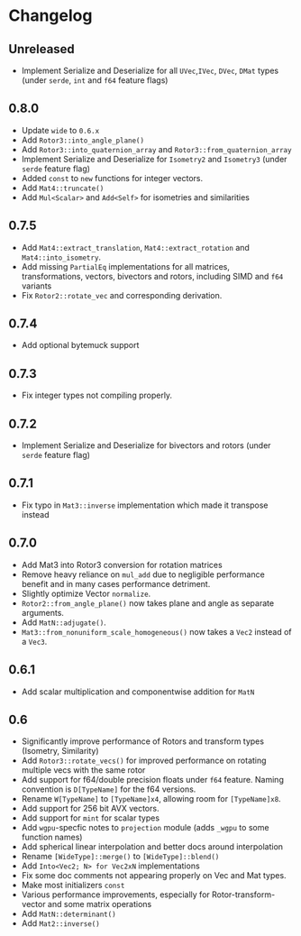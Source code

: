 # Changelog

<!-- next-header -->

## Unreleased

- Implement Serialize and Deserialize for all `UVec`,`IVec`, `DVec`, `DMat` types
  (under `serde`, `int` and `f64` feature flags)

## 0.8.0

- Update `wide` to `0.6.x`
- Add `Rotor3::into_angle_plane()`
- Add `Rotor3::into_quaternion_array` and `Rotor3::from_quaternion_array`
- Implement Serialize and Deserialize for `Isometry2` and `Isometry3` (under `serde` feature flag)
- Added `const` to `new` functions for integer vectors.
- Add `Mat4::truncate()`
- Add `Mul<Scalar>` and `Add<Self>` for isometries and similarities

## 0.7.5

- Add `Mat4::extract_translation`, `Mat4::extract_rotation` and `Mat4::into_isometry`.
- Add missing `PartialEq` implementations for all matrices, transformations, vectors, bivectors and rotors, including
  SIMD and `f64` variants
- Fix `Rotor2::rotate_vec` and corresponding derivation.

## 0.7.4

- Add optional bytemuck support

## 0.7.3

- Fix integer types not compiling properly.

## 0.7.2

- Implement Serialize and Deserialize for bivectors and rotors (under `serde` feature flag)

## 0.7.1

- Fix typo in `Mat3::inverse` implementation which made it transpose instead

## 0.7.0

- Add Mat3 into Rotor3 conversion for rotation matrices
- Remove heavy reliance on `mul_add` due to negligible performance benefit and in many cases performance detriment.
- Slightly optimize Vector `normalize`.
- `Rotor2::from_angle_plane()` now takes plane and angle as separate arguments.
- Add `MatN::adjugate()`.
- `Mat3::from_nonuniform_scale_homogeneous()` now takes a `Vec2` instead of a `Vec3`.

## 0.6.1

- Add scalar multiplication and componentwise addition for `MatN`

## 0.6

- Significantly improve performance of Rotors and transform types (Isometry, Similarity)
- Add `Rotor3::rotate_vecs()` for improved performance on rotating multiple vecs with the same rotor
- Add support for f64/double precision floats under `f64` feature. Naming convention is `D[TypeName]` for the f64
  versions.
- Rename `W[TypeName]` to `[TypeName]x4`, allowing room for `[TypeName]x8`.
- Add support for 256 bit AVX vectors.
- Add support for `mint` for scalar types
- Add `wgpu`-specfic notes to `projection` module (adds `_wgpu` to some function names)
- Add spherical linear interpolation and better docs around interpolation
- Rename `[WideType]::merge()` to `[WideType]::blend()`
- Add `Into<Vec2; N> for Vec2xN` implementations
- Fix some doc comments not appearing properly on Vec and Mat types.
- Make most initializers `const`
- Various performance improvements, especially for Rotor-transform-vector and some matrix operations
- Add `MatN::determinant()`
- Add `Mat2::inverse()`
